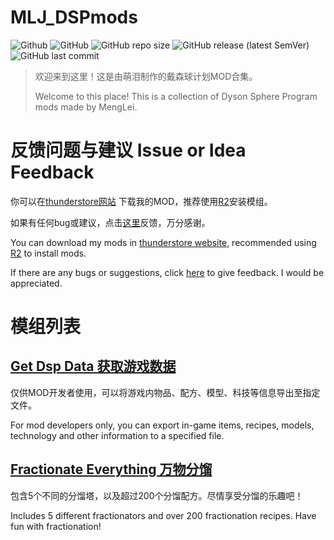 # MLJ_DSPmods

![Github](https://img.shields.io/badge/Author-MengLei-blue)
![GitHub](https://img.shields.io/github/license/MengLeiFudge/MLJ_DSPmods)
![GitHub repo size](https://img.shields.io/github/repo-size/MengLeiFudge/MLJ_DSPmods)
![GitHub release (latest SemVer)](https://img.shields.io/github/v/release/MengLeiFudge/MLJ_DSPmods)
![GitHub last commit](https://img.shields.io/github/last-commit/MengLeiFudge/MLJ_DSPmods)

> 欢迎来到这里！这是由萌泪制作的戴森球计划MOD合集。
>
> Welcome to this place! This is a collection of Dyson Sphere Program mods made by MengLei.

# 反馈问题与建议 Issue or Idea Feedback

你可以在[thunderstore网站](https://thunderstore.io/c/dyson-sphere-program/p/MengLei/)
下载我的MOD，推荐使用[R2](https://thunderstore.io/c/dyson-sphere-program/p/ebkr/r2modman/)安装模组。

如果有任何bug或建议，点击[这里](https://github.com/MengLeiFudge/MLJ_DSPmods/issues/new)反馈，万分感谢。

You can download my mods in [thunderstore website](https://thunderstore.io/c/dyson-sphere-program/p/MengLei/),
recommended using [R2](https://thunderstore.io/c/dyson-sphere-program/p/ebkr/r2modman/) to install mods.

If there are any bugs or suggestions, click [here](https://github.com/MengLeiFudge/MLJ_DSPmods/issues/new) to give
feedback. I would be appreciated.

# 模组列表

## [Get Dsp Data 获取游戏数据](https://github.com/MengLeiFudge/MLJ_DSPmods/tree/master/GetDspData)

仅供MOD开发者使用，可以将游戏内物品、配方、模型、科技等信息导出至指定文件。

For mod developers only, you can export in-game items, recipes, models, technology and other information to a specified
file.

## [Fractionate Everything 万物分馏](https://github.com/MengLeiFudge/MLJ_DSPmods/tree/master/FractionateEverything)

包含5个不同的分馏塔，以及超过200个分馏配方。尽情享受分馏的乐趣吧！

Includes 5 different fractionators and over 200 fractionation recipes. Have fun with fractionation!
